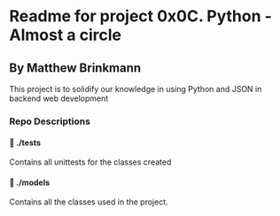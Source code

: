 # Readme for project 0x0C. Python - Almost a circle
## By Matthew Brinkmann
This project is to solidify our knowledge in using Python and JSON in backend web development
### Repo Descriptions
#### :open_file_folder: ./tests
Contains all unittests for the classes created
#### :open_file_folder: ./models
Contains all the classes used in the project.
